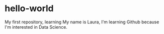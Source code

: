 # hello-world
My first repository, learning
My name is Laura, I'm learning Github because I'm interested in Data Science.
